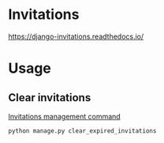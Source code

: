 # Invitations

https://django-invitations.readthedocs.io/

# Usage

## Clear invitations

[Invitations management command](https://django-invitations.readthedocs.io/en/latest/usage.html#management-commands)

```bash
python manage.py clear_expired_invitations
```

